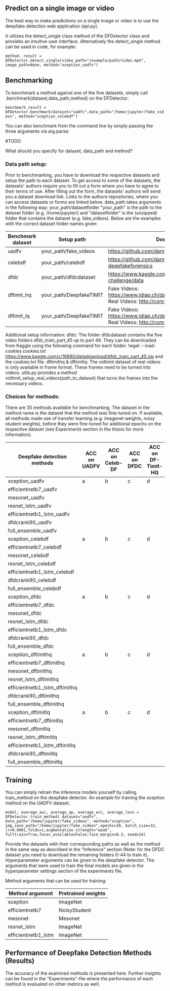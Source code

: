## Predict on a single image or video

The best way to make predictions on a single image or video is to use the deepfake detection web application (api.py). 



It utilizes the detect_single class method of the DFDetector class and provides an intuitive user interface. Alternatively the detect_single method can be used in code, for example:

```method, result = DFDetector.detect_single(video_path="/example/path/video.mp4", image_path=None, method="xception_uadfv")```

## Benchmarking

To benchmark a method against one of the five datasets, simply call .benchmark(dataset,data_path,method) on the DFDetector:

```benchmark_result = DFDetector.benchmark(dataset="uadfv",data_path="/home/jupyter/fake_videos", method="xception_celebdf")```

You can also benchmark from the command line by simply passing the three arguments via arg.parse:

#TODO

What should you specify for dataset, data_path and method?

### Data path setup:

Prior to benchmarking, you have to download the respective datasets and setup the path to each dataset. To get access to some of the datasets, the datasets' authors require you to fill out a form where you have to agree to their terms of use. After filling out the form, the datasets' authors will send you a dataset download link. Links to the authors repositories, where you can access datasets or forms are linked below.
data_path takes arguments in the following way: your_path/datasetfolder
"your_path" is the path to the dataset folder (e.g. /home/jupyter/) and "datasetfolder" is the (unzipped) folder that contains the dataset (e.g. fake_videos). Below are the examples with the correct dataset folder names given:


| Benchmark dataset | Setup path | Download from |
| ------------- | ------------- | ------------- |
| uadfv  | your_path/fake_videos   | https://github.com/danmohaha/WIFS2018_In_Ictu_Oculi |
| celebdf  | your_path/celebdf  |https://github.com/danmohaha/celeb-deepfakeforensics|
| dfdc  | your_path/dfdcdataset   |https://www.kaggle.com/c/deepfake-detection-challenge/data|
| dftimit_hq | your_path/DeepfakeTIMIT  |Fake Videos: https://www.idiap.ch/dataset/deepfaketimit <br/> Real Videos: http://conradsanderson.id.au/vidtimit/|
| dftimit_lq  | your_path/DeepfakeTIMIT  |Fake Videos: https://www.idiap.ch/dataset/deepfaketimit <br/> Real Videos: http://conradsanderson.id.au/vidtimit/|

Additional setup information:
dfdc: The folder dfdcdataset contains the five video folders dfdc_train_part_45 up to part 49. They can be downloaded from Kaggle using the following command for each folder: !wget --load-cookies cookies.txt https://www.kaggle.com/c/16880/datadownload/dfdc_train_part_45.zip and the cookies.txt file.
dftimithq & dftimitlq: The vidtimit dataset of real videos is only available in frame format. These frames need to be turned into videos. utils.py provides a method vidtimit_setup_real_videos(path_to_dataset) that turns the frames into the necessary videos. 

### Choices for methods:

There are 35 methods available for benchmarking. The dataset in the method name is the dataset that the method was fine-tuned on. 
If available, all methods made use of transfer learning (e.g. imagenet weights, noisy student weights), before they were fine-tuned for additional epochs on the respective dataset (see Experiments section in the thesis for more information).

| Deepfake detection methods | ACC on UADFV | ACC on Celeb-DF | ACC on DFDC| ACC on DF-Timit-HQ | ACC on DF-Timit-LQ|
| ------------- | ------------- | ------------- |------------- |------------- | ------------- |
| xception_uadfv | a | b | c |  d | e | 
| efficientnetb7_uadfv |  |  |  |  
| mesonet_uadfv |  |  |  |  
| resnet_lstm_uadfv |  |  |  |  
| efficientnetb1_lstm_uadfv |  |  |  |  
| dfdcrank90_uadfv |  |  |  | 
| full_ensemble_uadfv |  |  |  |  
| xception_celebdf | a | b | c |  d | e |  
| efficientnetb7_celebdf |  |  |  | 
| mesonet_celebdf |  |  |  |  |
| resnet_lstm_celebdf |  |  |  |  | 
| efficientnetb1_lstm_celebdf |  |  |  |  |  
| dfdcrank90_celebdf |  |  |  |  |  
| full_ensemble_celebdf |  |  |  |  | 
| xception_dfdc | a | b | c |  d | e |  
| efficientnetb7_dfdc |  |  |  |  |  
| mesonet_dfdc |  |  |  |  |  
| resnet_lstm_dfdc |  |  |  |  |  
| efficientnetb1_lstm_dfdc |  |  |  |  |  
| dfdcrank90_dfdc|  |  |  |  |  
|full_ensemble_dfdc |  |  |  |  |  
| xception_dftimithq| a | b | c |  d | e | 
| efficientnetb7_dftimithq|  |  |  |  | 
| mesonet_dftimithq |  |  |  |  | 
| resnet_lstm_dftimithq |  |  |  |  |  
| efficientnetb1_lstm_dftimithq |  |  |  |  |  
| dfdcrank90_dftimithq |  |  |  |  | 
| full_ensemble_dftimithq|  |  |  |  |  
| xception_dftimitlq| a | b | c |  d | e |   
| efficientnetb7_dftimitlq|  |  |  |  | 
| mesonet_dftimitlq |  |  |  |  |  
| resnet_lstm_dftimitlq |  |  |  |  | 
| efficientnetb1_lstm_dftimitlq |  |  |  |  |  
| dfdcrank90_dftimitlq |  |  |  |  | 
| full_ensemble_dftimitlq|  |  |  |  |  

## Training

You can simply retrain the inference models yourself by calling train_method on the deepfake detector. An example for training the xception method on the UADFV dataset.

`model, average_auc, average_ap, average_acc, average_loss = DFDetector.train_method(
                dataset="uadfv", data_path="/home/jupyter/fake_videos", method="xception",
                img_save_path="/home/jupyter/fake_videos",epochs=10, batch_size=32, lr=0.0001,folds=1,augmentation_strength="weak", fulltrain=True,faces_available=False,face_margin=0.3, seed=24)` 

Provide the datasets with their corresponding paths as well as the method in the same way as described in the "Inference" section (Note: for the DFDC dataset you need to download the remaining folders 0-44 to train it).  
Hyperparameter arguments can be given to the deepfake detector. The arguments that were used to train the final models are given in the hyperparameter settings section of the experiments file.
                  
Method arguments that can be used for training:

| Method argument | Pretrained weights | 
| ------------- | ------------- | 
|xception| ImageNet|
|efficientnetb7| NoisyStudent|
|mesonet|Mesonet|
|resnet_lstm| ImageNet|
|efficientnetb1_lstm| ImageNet|

## Performance of Deepfake Detection Methods (Results)

The accuracy of the examined methods is presented here. Further insights can be found in the "Experiments"-file where the performance of each method is evaluated on other metrics as well.



